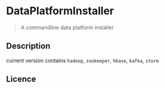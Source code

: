 DataPlatformInstaller
=======

> A commandline data platform installer

## Description

current version contains `hadoop`, `zookeeper`, `hbase`, `kafka`, `storm`

## Licence